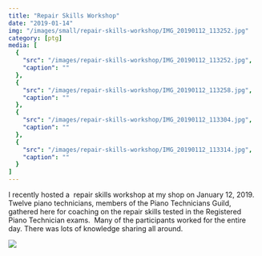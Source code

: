 ```yaml
---
title: "Repair Skills Workshop"
date: "2019-01-14"
img: "/images/small/repair-skills-workshop/IMG_20190112_113252.jpg"
category: [ptg]
media: [
  {
    "src": "/images/repair-skills-workshop/IMG_20190112_113252.jpg",
    "caption": ""
  },
  {
    "src": "/images/repair-skills-workshop/IMG_20190112_113258.jpg",
    "caption": ""
  },
  {
    "src": "/images/repair-skills-workshop/IMG_20190112_113304.jpg",
    "caption": ""
  },
  {
    "src": "/images/repair-skills-workshop/IMG_20190112_113314.jpg",
    "caption": ""
  }
]
---
```


I recently hosted a  repair skills workshop at my shop on January 12, 2019.  Twelve piano technicians, members of the Piano Technicians Guild, gathered here for coaching on the repair skills tested in the Registered Piano Technician exams.  Many of the participants worked for the entire day. There was lots of knowledge sharing all around.

![](/images/medium/repair-skills-workshop/IMG_20190112_113252.jpg)
